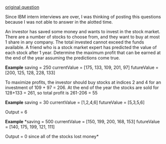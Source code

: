 [original question](https://leetcode.com/discuss/interview-question/985132/IBM-or-OA-or-Selecting-Stocks/798958)

Since IBM intern interviews are over, I was thinking of posting this questions because I was not able to answer in the alotted time.

An investor has saved some money and wants to invest in the stock market. There are a number of stocks to choose from, and they want to buy at most 1 share in any company. The total invested cannot exceed the funds available. A friend who is a stock market expert has predicted the value of each stock after 1 year. Determine the maximum profit that can be earned at the end of the year assuming the predictions come true.

**Example**
saving = 250
currentValue = [175, 133, 109, 201, 97]
futureValue = [200, 125, 128, 228, 133]

To maximize profits, the investor should buy stocks at indices 2 and 4 for an investment of 109 + 97 = 206. At the end of the year the stocks are sold for 128+133 = 261, so total profit is 261-206 = 55

**Example**
saving = 30
currentValue = [1,2,4,6]
futureValue = [5,3,5,6]

Output = 6

**Example**
*saving = 500
currentValue = [150, 199, 200, 168, 153]
futureValue = [140, 175, 199, 121, 111]

Output = 0 since all of the stocks lost money*